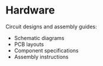 # Hardware

Circuit designs and assembly guides:

- Schematic diagrams
- PCB layouts
- Component specifications
- Assembly instructions
